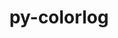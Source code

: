 ---
title: "py-colorlog"
layout: cache
categories: [package, develop]
meta: {"compilers": ["none"], "num_specs": 4, "num_specs_by_stack": {"hep": 4, "root": 4}, "oss": ["ubuntu22.04"], "platforms": ["linux"], "stacks": ["hep", "root"], "targets": ["x86_64_v3"], "versions": ["6.8.2"]}
spec_details: [{"compiler": "none", "hash": "62igs3nzoyq5qdwthsmx2kjv5grqxjim", "os": "ubuntu22.04", "platform": "linux", "size": "-", "stacks": ["hep", "root"], "target": "x86_64_v3", "variants": ["build_system=python_pip"], "versions": ["6.8.2"]}, {"compiler": "none", "hash": "abgpwwlmbbmq3gwa64susgu7s6t7gica", "os": "ubuntu22.04", "platform": "linux", "size": "-", "stacks": ["hep", "root"], "target": "x86_64_v3", "variants": ["build_system=python_pip"], "versions": ["6.8.2"]}, {"compiler": "none", "hash": "gdjewtt3ebmiqxe5svoqfxs2cbpgftll", "os": "ubuntu22.04", "platform": "linux", "size": "-", "stacks": ["hep", "root"], "target": "x86_64_v3", "variants": ["build_system=python_pip"], "versions": ["6.8.2"]}, {"compiler": "none", "hash": "k2dohfdegwdwmylr7g5uvvebwabs2qbm", "os": "ubuntu22.04", "platform": "linux", "size": "-", "stacks": ["hep", "root"], "target": "x86_64_v3", "variants": ["build_system=python_pip"], "versions": ["6.8.2"]}]
---